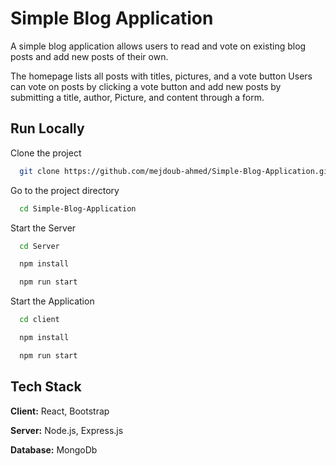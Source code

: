 
# Simple Blog Application

A simple blog application allows users to read and vote on existing blog posts and add new posts of their own. 

The homepage lists all posts with titles, pictures, and a vote button 
Users can vote on posts by clicking a   vote button and add new posts by submitting a title, author,  Picture, and content through a form.

    
## Run Locally

Clone the project

```bash
  git clone https://github.com/mejdoub-ahmed/Simple-Blog-Application.git
```

Go to the project directory

```bash
  cd Simple-Blog-Application
```
Start the Server 
```bash
  cd Server
```
```bash
  npm install
```

```bash
  npm run start
```
Start the Application 

```bash
  cd client
```
```bash
  npm install
```

```bash
  npm run start
```

## Tech Stack

**Client:** React, Bootstrap

**Server:** Node.js, Express.js 

**Database:** MongoDb 

